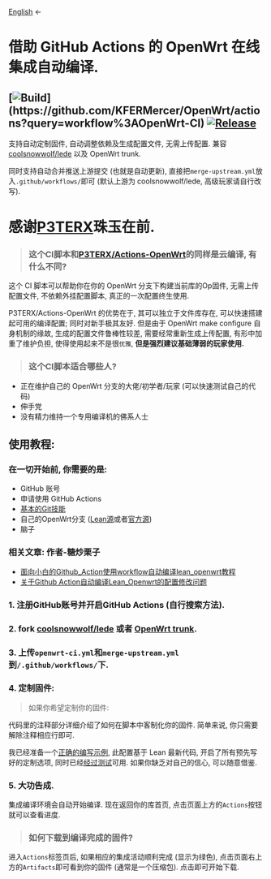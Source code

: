 [English](README-en.md) ←

# 借助 GitHub Actions 的 OpenWrt 在线集成自动编译.


## [![Build](https://img.shields.io/github/workflow/status/KFERMercer/OpenWrt/OpenWrt-CI/master?)](https://github.com/KFERMercer/OpenWrt/actions?query=workflow%3AOpenWrt-CI) [![Release](https://img.shields.io/github/release/KFERMercer/OpenWrt-CI?color=blue)](https://github.com/KFERMercer/OpenWrt-CI/releases)

支持自动定制固件, 自动调整依赖及生成配置文件, 无需上传配置. 兼容 [coolsnowwolf/lede](https://github.com/coolsnowwolf/lede) 以及 OpenWrt trunk.

同时支持自动合并推送上游提交 (也就是自动更新), 直接把`merge-upstream.yml`放入`.github/workflows/`即可 (默认上游为 coolsnowwolf/lede, 高级玩家请自行改写).


感谢[P3TERX](https://github.com/P3TERX/Actions-OpenWrt)珠玉在前.
=======


> ### 这个CI脚本和[P3TERX/Actions-OpenWrt](https://github.com/P3TERX/Actions-OpenWrt)的同样是云编译, 有什么不同?

这个 CI 脚本可以帮助你在你的 OpenWrt 分支下构建当前库的Op固件, 无需上传配置文件, 不依赖外挂配置脚本, 真正的一次配置终生使用.

P3TERX/Actions-OpenWrt 的优势在于, 其可以独立于文件库存在, 可以快速搭建起可用的编译配置; 同时对新手极其友好. 但是由于 OpenWrt make configure 自身机制的缘故, 生成的配置文件鲁棒性较差, 需要经常重新生成上传配置, 有形中加重了维护负担, 使得使用起来不是很`优雅`, **但是强烈建议基础薄弱的玩家使用.**

> ### 这个CI脚本适合哪些人?

- 正在维护自己的 OpenWrt 分支的大佬/初学者/玩家 (可以快速测试自己的代码)
- 伸手党
- 没有精力维持一个专用编译机的佛系人士

## 使用教程:

### 在一切开始前, 你需要的是:

- GitHub 账号
- 申请使用 GitHub Actions
- [基本的Git技能](https://www.liaoxuefeng.com/wiki/896043488029600)
- 自己的OpenWrt分支 ([Lean源](https://github.com/coolsnowwolf/lede)或者[官方源](https://github.com/openwrt/openwrt/))
- 脑子

### 相关文章: 作者-糖炒栗子 

- [面向小白的Github_Action使用workflow自动编译lean_openwrt教程](https://zhuanlan.zhihu.com/p/94402324)
- [关于Github Action自动编译Lean_Openwrt的配置修改问题](https://zhuanlan.zhihu.com/p/94527343)

### 1. 注册GitHub账号并开启GitHub Actions (自行搜索方法).

### 2. fork [coolsnowwolf/lede](https://github.com/coolsnowwolf/lede) 或者 [OpenWrt trunk](https://github.com/openwrt/openwrt).

### 3. 上传`openwrt-ci.yml`和`merge-upstream.yml`到`/.github/workflows/`下.

### 4. 定制固件:

> 如果你希望定制你的固件:

代码里的注释部分详细介绍了如何在脚本中客制化你的固件. 简单来说, 你只需要解除注释相应行即可.

我已经准备一个[正确的编写示例](https://github.com/KFERMercer/OpenWrt-by-lean/blob/CI-demo/.github/workflows/openwrt-ci.yml), 此配置基于 Lean 最新代码, 开启了所有预先写好的定制选项, 同时已经[经过测试](https://github.com/KFERMercer/OpenWrt-by-lean/commit/d31390d3e7b5f178d4e3456d401ded557c207398/checks?check_suite_id=334570354)可用. 如果你缺乏对自己的信心, 可以随意借鉴.

### 5. 大功告成.

集成编译环境会自动开始编译. 现在返回你的库首页, 点击页面上方的`Actions`按钮就可以查看进度.

> ### 如何下载到编译完成的固件?

进入`Actions`标签页后, 如果相应的集成活动顺利完成 (显示为绿色), 点击页面右上方的`Artifacts`即可看到你的固件 (通常是一个压缩包). 点击即可开始下载.
